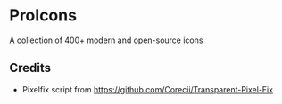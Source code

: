 # ProIcons
A collection of 400+ modern and open-source icons

## Credits
- Pixelfix script from https://github.com/Corecii/Transparent-Pixel-Fix